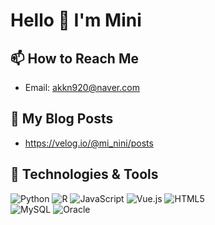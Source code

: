 # Hello 👋 I'm Mini

## 📫 How to Reach Me
- Email: akkn920@naver.com

## 📕 My Blog Posts
- https://velog.io/@mi_nini/posts

## 🔧 Technologies & Tools
![Python](https://img.shields.io/badge/Python-FFD343?style=for-the-badge&logo=python&logoColor=3776AB)
![R](https://img.shields.io/badge/R-2165AC?style=for-the-badge&logo=r&logoColor=white)
![JavaScript](https://img.shields.io/badge/JavaScript-F7E017?style=for-the-badge&logo=javascript&logoColor=black)
![Vue.js](https://img.shields.io/badge/Vue.js-41B883?style=for-the-badge&logo=vue.js&logoColor=white)
![HTML5](https://img.shields.io/badge/HTML5-FF5733?style=for-the-badge&logo=html5&logoColor=white)<br>
![MySQL](https://img.shields.io/badge/MySQL-00ADD8?style=for-the-badge&logo=mysql&logoColor=white)
![Oracle](https://img.shields.io/badge/Oracle-F80000?style=for-the-badge&logo=oracle&logoColor=white)


